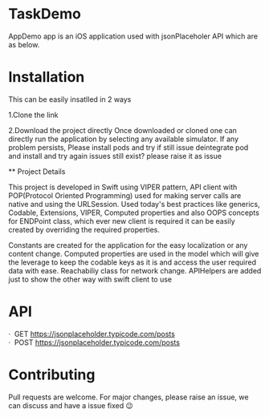 # TaskDemo
AppDemo app is an iOS application used with jsonPlaceholer API which are as below.

# Installation

This can be easily insatlled in 2 ways

1.Clone the link 

2.Download the project directly Once downloaded or cloned one can directly run the application by selecting any available simulator. If any problem persists, Please  install pods and try if still issue deintegrate pod and install and try again issues still exist? please raise it as issue

** Project Details

This project is developed in Swift using VIPER pattern, API client with POP(Protocol Oriented Programming) used for making server calls are native and using the URLSession. Used today's best practices like generics, Codable, Extensions, VIPER, Computed properties and also OOPS concepts for ENDPoint class, which ever new client is required it can be easily created by overriding the required properties.

Constants are created for the application for the easy localization or any content change. Computed properties are used in the model which will give the leverage to keep the codable keys as it is and access the user required data with ease. Reachabiliy class for network change. APIHelpers are added just to show the other way with swift client to use

# API 
·  GET https://jsonplaceholder.typicode.com/posts
·  POST https://jsonplaceholder.typicode.com/posts

# Contributing

Pull requests are welcome. For major changes, please raise an issue, we can discuss and have a issue fixed 😉
